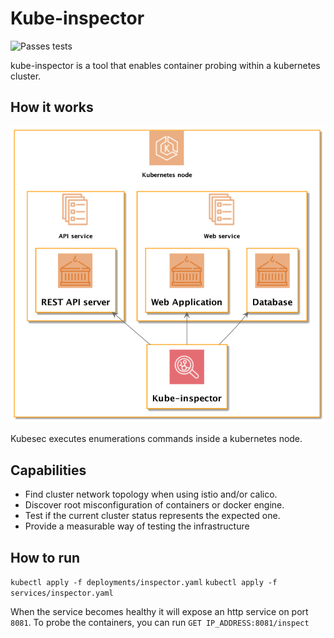 # Kube-inspector
![Passes tests](https://github.com/jackap/kubesec/workflows/Test%20kubesec/badge.svg)    

kube-inspector is a tool that enables container probing within a kubernetes cluster. 

## How it works 

![how-it-works](./documentation/how-it-works.png)

Kubesec executes enumerations commands inside a kubernetes node.
## Capabilities
- Find cluster network topology when using istio and/or calico.
- Discover root misconfiguration of containers or docker engine.
- Test if the current cluster status represents the expected one. 
- Provide a measurable way of testing the infrastructure

## How to run

`kubectl apply -f deployments/inspector.yaml`
`kubectl apply -f services/inspector.yaml`

When the service becomes healthy it will expose an http service on port `8081`.
To probe the containers, you can run `GET IP_ADDRESS:8081/inspect`
